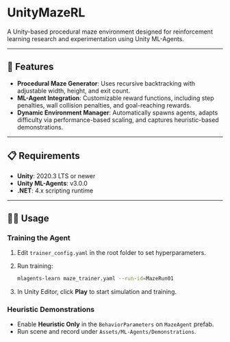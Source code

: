 # UnityMazeRL

A Unity-based procedural maze environment designed for reinforcement learning research and experimentation using Unity ML-Agents.

---

## 🔧 Features

* **Procedural Maze Generator**: Uses recursive backtracking with adjustable width, height, and exit count.
* **ML-Agent Integration**: Customizable reward functions, including step penalties, wall collision penalties, and goal-reaching rewards.
* **Dynamic Environment Manager**: Automatically spawns agents, adapts difficulty via performance-based scaling, and captures heuristic-based demonstrations.

---

## 📋 Requirements

* **Unity**: 2020.3 LTS or newer
* **Unity ML-Agents**: v3.0.0
* **.NET**: 4.x scripting runtime

---

## 🏋️‍♂️ Usage

### Training the Agent

1. Edit `trainer_config.yaml` in the root folder to set hyperparameters.
2. Run training:

   ```bash
   mlagents-learn maze_trainer.yaml --run-id=MazeRun01
   ```
3. In Unity Editor, click **Play** to start simulation and training.

### Heuristic Demonstrations

* Enable **Heuristic Only** in the `BehaviorParameters` on `MazeAgent` prefab.
* Run scene and record under `Assets/ML-Agents/Demonstrations`.
